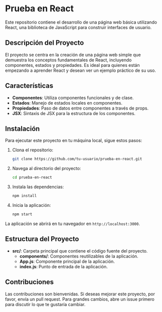 # Prueba en React

Este repositorio contiene el desarrollo de una página web básica utilizando React, una biblioteca de JavaScript para construir interfaces de usuario.

## Descripción del Proyecto

El proyecto se centra en la creación de una página web simple que demuestra los conceptos fundamentales de React, incluyendo componentes, estados y propiedades. Es ideal para quienes están empezando a aprender React y desean ver un ejemplo práctico de su uso.

## Características

- **Componentes**: Utiliza componentes funcionales y de clase.
- **Estados**: Manejo de estados locales en componentes.
- **Propiedades**: Paso de datos entre componentes a través de props.
- **JSX**: Sintaxis de JSX para la estructura de los componentes.

## Instalación

Para ejecutar este proyecto en tu máquina local, sigue estos pasos:

1. Clona el repositorio:
    ```bash
    git clone https://github.com/tu-usuario/prueba-en-react.git
    ```
2. Navega al directorio del proyecto:
    ```bash
    cd prueba-en-react
    ```
3. Instala las dependencias:
    ```bash
    npm install
    ```
4. Inicia la aplicación:
    ```bash
    npm start
    ```

La aplicación se abrirá en tu navegador en `http://localhost:3000`.

## Estructura del Proyecto

- **src/**: Carpeta principal que contiene el código fuente del proyecto.
  - **components/**: Componentes reutilizables de la aplicación.
  - **App.js**: Componente principal de la aplicación.
  - **index.js**: Punto de entrada de la aplicación.

## Contribuciones

Las contribuciones son bienvenidas. Si deseas mejorar este proyecto, por favor, envía un pull request. Para grandes cambios, abre un issue primero para discutir lo que te gustaría cambiar.

